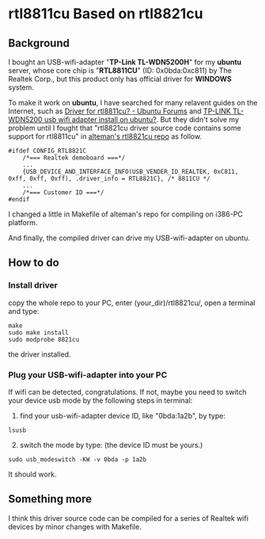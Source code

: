 # rtl8811cu Based on rtl8821cu 
## Background
I bought an USB-wifi-adapter "**TP-Link TL-WDN5200H**" for my **ubuntu** server, whose core chip is "**RTL8811CU**" (ID: 0x0bda:0xc811) by The Realtek Corp., but this product only has official driver for **WINDOWS** system.

To make it work on **ubuntu**, I have searched for many relavent guides on the Internet, such as [Driver for rtl8811cu? - Ubuntu Forums](https://ubuntuforums.org/showthread.php?t=2389602) and [TP-LINK TL-WDN5200 usb wifi adapter install on ubuntu?](http://forum.ubuntu.org.cn/viewtopic.php?t=484598). But they didn't solve my problem until I fought that "rtl8821cu driver source code contains some support for rtl8811cu" in [alteman's rtl8821cu repo](https://github.com/alteman/rtl8821cu/blob/master/os_dep/linux/usb_intf.c) as follow.

```
#ifdef CONFIG_RTL8821C
	/*=== Realtek demoboard ===*/
	...
	{USB_DEVICE_AND_INTERFACE_INFO(USB_VENDER_ID_REALTEK, 0xC811, 0xff, 0xff, 0xff), .driver_info = RTL8821C}, /* 8811CU */
	...
	/*=== Customer ID ===*/
#endif
```

I changed a little in Makefile of alteman's repo for compiling on i386-PC platform.

And finally, the compiled driver can drive my USB-wifi-adapter on ubuntu.

## How to do
### Install driver
copy the whole repo to your PC, enter (your_dir)/rtl8821cu/, open a terminal and type:
```
make
sudo make install
sudo modprobe 8821cu
```
the driver installed.
### Plug your USB-wifi-adapter into your PC
If wifi can be detected, congratulations.
If not, maybe you need to switch your device usb mode by the following steps in terminal:
1. find your usb-wifi-adapter device ID, like "0bda:1a2b", by type:
```
lsusb
```
2. switch the mode by type: (the device ID must be yours.)
```
sudo usb_modeswitch -KW -v 0bda -p 1a2b
```

It should work.

## Something more
I think this driver source code can be compiled for a series of Realtek wifi devices by minor changes with Makefile.
